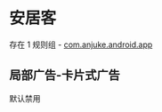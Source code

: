 # 安居客

存在 1 规则组 - [com.anjuke.android.app](/src/apps/com.anjuke.android.app.ts)

## 局部广告-卡片式广告

默认禁用
